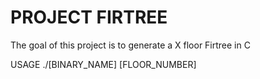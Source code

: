# PROJECT FIRTREE

The goal of this project is to generate a X floor Firtree in C

USAGE
  ./[BINARY_NAME] [FLOOR_NUMBER]
